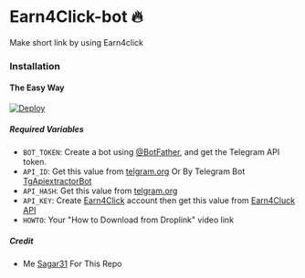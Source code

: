 # Earn4Click-bot 🔥

Make short link by using Earn4click

### Installation

#### The Easy Way

[![Deploy](https://www.herokucdn.com/deploy/button.svg)](https://www.heroku.com/deploy?template=https://github.com/Sagar31/earn4click)

##### Required Variables

- `BOT_TOKEN`: Create a bot using [@BotFather](https://telegram.dog/BotFather), and get the Telegram API token.
- `API_ID`: Get this value from [telgram.org](https://my.telegram.org/apps) Or By Telegram Bot [TgApiextractorBot](https://telegram.dog/TgApiextractorBot)
- `API_HASH`: Get this value from [telgram.org](https://my.telegram.org/apps)
- `API_KEY`: Create [Earn4Click](https://pvidly.in) account then get this value from [Earn4Cluck API](https://pvidly.in/member/tools/api)
- `HOWTO`: Your "How to Download from Droplink" video link

##### Credit

- Me [Sagar31](https://github.com/Sagar31) For This Repo
